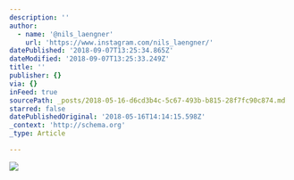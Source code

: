 ```yaml
---
description: ''
author:
  - name: '@nils_laengner'
    url: 'https://www.instagram.com/nils_laengner/'
datePublished: '2018-09-07T13:25:34.865Z'
dateModified: '2018-09-07T13:25:33.249Z'
title: ''
publisher: {}
via: {}
inFeed: true
sourcePath: _posts/2018-05-16-d6cd3b4c-5c67-493b-b815-28f7fc90c874.md
starred: false
datePublishedOriginal: '2018-05-16T14:14:15.598Z'
_context: 'http://schema.org'
_type: Article

---
```

![](https://the-grid-user-content.s3-us-west-2.amazonaws.com/a4bc8f29-af72-4ab1-b865-bfaef1735183.jpg)